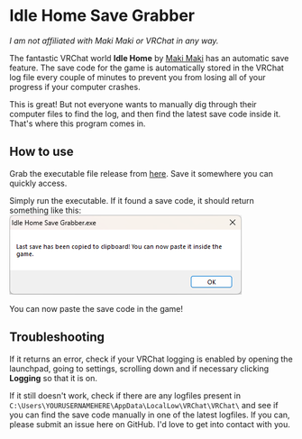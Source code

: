 # Idle Home Save Grabber

*I am not affiliated with Maki Maki or VRChat in any way.*

The fantastic VRChat world **Idle Home** by [Maki Maki](https://www.patreon.com/makimakimaki) has an automatic save feature. The save code for the game is automatically stored in the VRChat log file every couple of minutes to prevent you from losing all of your progress if your computer crashes.

This is great! But not everyone wants to manually dig through their computer files to find the log, and then find the latest save code inside it. That's where this program comes in.

## How to use
Grab the executable file release from [here](https://github.com/san-alt-delete/Idle-Home-Save-Grabber/releases/download/beta/Idle.Home.Save.Grabber.exe). Save it somewhere you can quickly access. 

Simply run the executable. If it found a save code, it should return something like this:
![Screenshot](https://github.com/san-alt-delete/Idle-Home-Save-Grabber/raw/main/Screenshot.png)

You can now paste the save code in the game!

## Troubleshooting
If it returns an error, check if your VRChat logging is enabled by opening the launchpad, going to settings, scrolling down and if necessary clicking **Logging** so that it is on.

If it still doesn't work, check if there are any logfiles present in `C:\Users\YOURUSERNAMEHERE\AppData\LocalLow\VRChat\VRChat\` and see if you can find the save code manually in one of the latest logfiles. If you can, please submit an issue here on GitHub. I'd love to get into contact with you.
